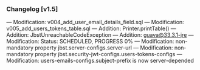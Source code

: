 ### Changelog [v1.5]
— Modification: v004_add_user_email_details_field.sql
— Modification: v005_add_users_tokens_table.sql
— Addition: Printer.printTable()
— Addition: JbstUnreachableCodeException
— Addition: guava@33.3.1-jre
— Modification: Status: SCHEDULED, PROGRESS 0%
— Modification: non-mandatory property jbst.server-configs.server-url
— Modification: non-mandatory property jbst.security-jwt-configs.users-tokens-configs
— Modification: users-emails-configs.subject-prefix is now server-depended
